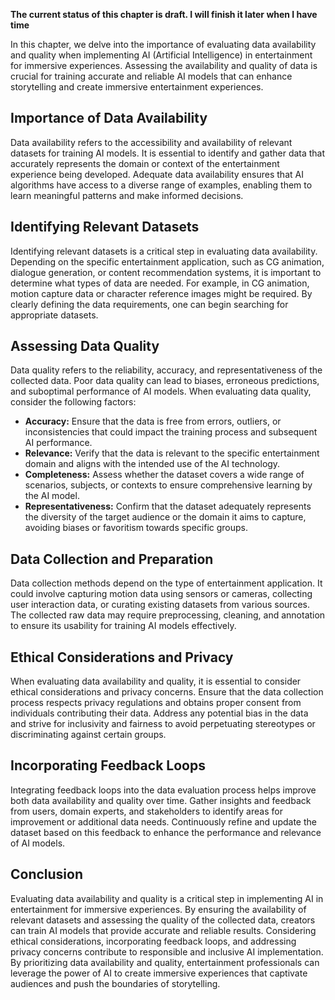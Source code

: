 **The current status of this chapter is draft. I will finish it later when I have time**

In this chapter, we delve into the importance of evaluating data availability and quality when implementing AI (Artificial Intelligence) in entertainment for immersive experiences. Assessing the availability and quality of data is crucial for training accurate and reliable AI models that can enhance storytelling and create immersive entertainment experiences.

Importance of Data Availability
-------------------------------

Data availability refers to the accessibility and availability of relevant datasets for training AI models. It is essential to identify and gather data that accurately represents the domain or context of the entertainment experience being developed. Adequate data availability ensures that AI algorithms have access to a diverse range of examples, enabling them to learn meaningful patterns and make informed decisions.

Identifying Relevant Datasets
-----------------------------

Identifying relevant datasets is a critical step in evaluating data availability. Depending on the specific entertainment application, such as CG animation, dialogue generation, or content recommendation systems, it is important to determine what types of data are needed. For example, in CG animation, motion capture data or character reference images might be required. By clearly defining the data requirements, one can begin searching for appropriate datasets.

Assessing Data Quality
----------------------

Data quality refers to the reliability, accuracy, and representativeness of the collected data. Poor data quality can lead to biases, erroneous predictions, and suboptimal performance of AI models. When evaluating data quality, consider the following factors:

* **Accuracy:** Ensure that the data is free from errors, outliers, or inconsistencies that could impact the training process and subsequent AI performance.
* **Relevance:** Verify that the data is relevant to the specific entertainment domain and aligns with the intended use of the AI technology.
* **Completeness:** Assess whether the dataset covers a wide range of scenarios, subjects, or contexts to ensure comprehensive learning by the AI model.
* **Representativeness:** Confirm that the dataset adequately represents the diversity of the target audience or the domain it aims to capture, avoiding biases or favoritism towards specific groups.

Data Collection and Preparation
-------------------------------

Data collection methods depend on the type of entertainment application. It could involve capturing motion data using sensors or cameras, collecting user interaction data, or curating existing datasets from various sources. The collected raw data may require preprocessing, cleaning, and annotation to ensure its usability for training AI models effectively.

Ethical Considerations and Privacy
----------------------------------

When evaluating data availability and quality, it is essential to consider ethical considerations and privacy concerns. Ensure that the data collection process respects privacy regulations and obtains proper consent from individuals contributing their data. Address any potential bias in the data and strive for inclusivity and fairness to avoid perpetuating stereotypes or discriminating against certain groups.

Incorporating Feedback Loops
----------------------------

Integrating feedback loops into the data evaluation process helps improve both data availability and quality over time. Gather insights and feedback from users, domain experts, and stakeholders to identify areas for improvement or additional data needs. Continuously refine and update the dataset based on this feedback to enhance the performance and relevance of AI models.

Conclusion
----------

Evaluating data availability and quality is a critical step in implementing AI in entertainment for immersive experiences. By ensuring the availability of relevant datasets and assessing the quality of the collected data, creators can train AI models that provide accurate and reliable results. Considering ethical considerations, incorporating feedback loops, and addressing privacy concerns contribute to responsible and inclusive AI implementation. By prioritizing data availability and quality, entertainment professionals can leverage the power of AI to create immersive experiences that captivate audiences and push the boundaries of storytelling.
